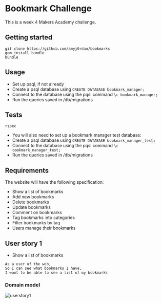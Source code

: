 # Bookmark Challenge

This is a week 4 Makers Academy challenge.

## Getting started

`git clone https://github.com/amyj0rdan/bookmarks`     
`gem install bundle`    
`bundle`    

## Usage

- Set up psql, if not already
- Create a psql database using `CREATE DATABASE bookmark_manager;`
- Connect to the database using the pqsl command `\c bookmark_manager;`
- Run the queries saved in /db/migrations

## Tests

`rspec`
- You will also need to set up a bookmark manager test database:
- Create a psql database using `CREATE DATABASE bookmark_manager_test;`
- Connect to the database using the pqsl command `\c bookmark_manager_test;`
- Run the queries saved in /db/migrations

## Requirements

The website will have the following specification:

- Show a list of bookmarks
- Add new bookmarks
- Delete bookmarks
- Update bookmarks
- Comment on bookmarks
- Tag bookmarks into categories
- Filter bookmarks by tag
- Users manage their bookmarks

## User story 1

- Show a list of bookmarks

```
As a user of the web,
So I can see what bookmarks I have,
I want to be able to see a list of my bookmarks
```

### Domain model

![userstory1](https://user-images.githubusercontent.com/45539085/54928186-7359a480-4f0b-11e9-9785-bdf71c4ba9e5.png)
